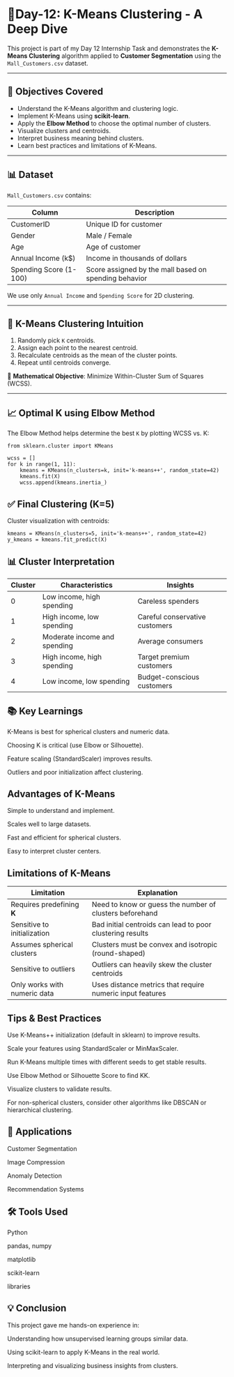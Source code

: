# 🎯Day-12: K-Means Clustering - A Deep Dive

This project is part of my Day 12 Internship Task and demonstrates the **K-Means Clustering** algorithm applied to **Customer Segmentation** using the `Mall_Customers.csv` dataset.

---

## 📌 Objectives Covered

- Understand the K-Means algorithm and clustering logic.
- Implement K-Means using **scikit-learn**.
- Apply the **Elbow Method** to choose the optimal number of clusters.
- Visualize clusters and centroids.
- Interpret business meaning behind clusters.
- Learn best practices and limitations of K-Means.

---

## 📊 Dataset

`Mall_Customers.csv` contains:

| Column              | Description                      |
|---------------------|----------------------------------|
| CustomerID          | Unique ID for customer           |
| Gender              | Male / Female                    |
| Age                 | Age of customer                  |
| Annual Income (k$)  | Income in thousands of dollars   |
| Spending Score (1-100) | Score assigned by the mall based on spending behavior |

We use only `Annual Income` and `Spending Score` for 2D clustering.

---

## 🧠 K-Means Clustering Intuition

1. Randomly pick `K` centroids.
2. Assign each point to the nearest centroid.
3. Recalculate centroids as the mean of the cluster points.
4. Repeat until centroids converge.

📐 **Mathematical Objective**: Minimize Within-Cluster Sum of Squares (WCSS).

---

## 📈 Optimal K using Elbow Method

The Elbow Method helps determine the best `K` by plotting WCSS vs. K:

```
from sklearn.cluster import KMeans

wcss = []
for k in range(1, 11):
    kmeans = KMeans(n_clusters=k, init='k-means++', random_state=42)
    kmeans.fit(X)
    wcss.append(kmeans.inertia_)
```

## ✅ Final Clustering (K=5)

Cluster visualization with centroids:
```
kmeans = KMeans(n_clusters=5, init='k-means++', random_state=42)
y_kmeans = kmeans.fit_predict(X)
```

## 📊 Cluster Interpretation

| Cluster | Characteristics              | Insights                       |
| ------- | ---------------------------- | ------------------------------ |
| 0       | Low income, high spending    | Careless spenders              |
| 1       | High income, low spending    | Careful conservative customers |
| 2       | Moderate income and spending | Average consumers              |
| 3       | High income, high spending   | Target premium customers       |
| 4       | Low income, low spending     | Budget-conscious customers     |

## 📚 Key Learnings

K-Means is best for spherical clusters and numeric data.

Choosing K is critical (use Elbow or Silhouette).

Feature scaling (StandardScaler) improves results.

Outliers and poor initialization affect clustering.

## Advantages of K-Means

Simple to understand and implement.

Scales well to large datasets.

Fast and efficient for spherical clusters.

Easy to interpret cluster centers.

## Limitations of K-Means

| Limitation                 | Explanation                                                   |
|---------------------------|----------------------------------------------------------------|
| Requires predefining **K**| Need to know or guess the number of clusters beforehand        |
| Sensitive to initialization | Bad initial centroids can lead to poor clustering results    |
| Assumes spherical clusters | Clusters must be convex and isotropic (round-shaped)          |
| Sensitive to outliers      | Outliers can heavily skew the cluster centroids               |
| Only works with numeric data | Uses distance metrics that require numeric input features   |

## Tips & Best Practices

Use K-Means++ initialization (default in sklearn) to improve results.

Scale your features using StandardScaler or MinMaxScaler.

Run K-Means multiple times with different seeds to get stable results.

Use Elbow Method or Silhouette Score to find KK.

Visualize clusters to validate results.

For non-spherical clusters, consider other algorithms like DBSCAN or hierarchical clustering.

## 🚀 Applications

Customer Segmentation

Image Compression

Anomaly Detection

Recommendation Systems

## 🛠️ Tools Used

Python 

pandas, numpy

matplotlib

scikit-learn

libraries

## 💡 Conclusion

This project gave me hands-on experience in:

Understanding how unsupervised learning groups similar data.

Using scikit-learn to apply K-Means in the real world.

Interpreting and visualizing business insights from clusters.


